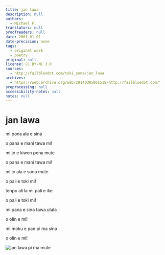 ```yaml
---
title: jan lawa
description: null
authors:
  - Michael F.
translators: null
proofreaders: null
date: 2001-01-01
date-precision: none
tags:
  - original work
  - poetry
original: null
license: CC BY-NC 3.0
sources:
  - http://failbluedot.com/toki_pona/jan_lawa
archives:
  - https://web.archive.org/web/20140305061518/http://failbluedot.com/toki_pona/jan_lawa
preprocessing: null
accessibility-notes: null
notes: null
---
```


# jan lawa

mi pona ala e sina

o pana e mani tawa mi!

mi jo e kiwen pona mute

o pana e mani tawa mi!

mi jo ala e sona mute

o pali e toki mi!

tenpo ali la mi pali e ike

o pali e toki mi!

mi pana e sina tawa utala

o olin e mi!

mi moku e pan pi ma sina

o olin e mi!

![jan lawa pi ma mute](https://web.archive.org/web/20160407012851im_/http://failbluedot.com/images/dictators.jpg)
